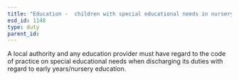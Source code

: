 ```yaml
---
title: "Education -  children with special educational needs in nursery education"
esd_id: 1148
type: duty
parent_id:  
---
```


A local authority and any education provider must have regard to the code of practice on special educational needs when discharging its duties with regard to early years/nursery education.

